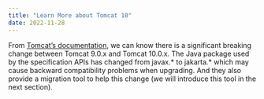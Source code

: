 ```yaml
---
title: "Learn More about Tomcat 10"
date: 2022-11-28
---
```

From [Tomcat’s documentation](https://tomcat.apache.org/download-10.cgi), we can know there is a significant breaking change between Tomcat 9.0.x and Tomcat 10.0.x. The Java package used by the specification APIs has changed from javax.* to jakarta.* which may cause backward compatibility problems when upgrading. And they also provide a migration tool to help this change (we will introduce this tool in the next section).